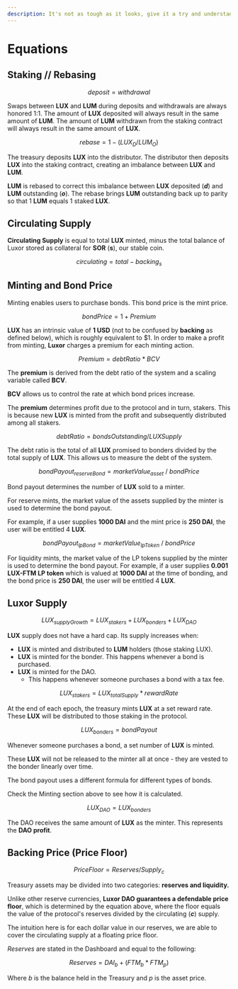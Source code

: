 ```yaml
---
description: It's not as tough as it looks, give it a try and understand how we operate.
---
```


# Equations

## Staking // Rebasing

$$
deposit = withdrawal
$$

Swaps between **LUX** and **LUM** during deposits and withdrawals are always honored 1:1. The amount of **LUX** deposited will always result in the same amount of **LUM**. The amount of **LUM** withdrawn from the staking contract will always result in the same amount of **LUX**.

$$
rebase = 1 - ( LUX_D / LUM _O)
$$

The treasury deposits **LUX** into the distributor. The distributor then deposits **LUX** into the staking contract, creating an imbalance between **LUX** and **LUM**.

**LUM** is rebased to correct this imbalance between **LUX** deposited (_**d**_) and **LUM** outstanding (_**o**_). The rebase brings **LUM** outstanding back up to parity so that 1 **LUM** equals 1 staked **LUX**.

## Circulating Supply

**Circulating Supply** is equal to total **LUX** minted, minus the total balance of Luxor stored as collateral for **SOR** (**s**), our stable coin.

$$
circulating = total - backing_s
$$

## Minting and Bond Price

Minting enables users to purchase bonds. This bond price is the mint price.

$$
bond Price = 1 + Premium
$$

**LUX** has an intrinsic value of **1 USD** (not to be confused by **backing** as defined below), which is roughly equivalent to $1. In order to make a profit from minting, **Luxor** charges a premium for each minting action.

$$
Premium = debt Ratio * BCV
$$

The **premium** is derived from the debt ratio of the system and a scaling variable called **BCV**.

**BCV** allows us to control the rate at which bond prices increase.

The **premium** determines profit due to the protocol and in turn, stakers. This is because new **LUX** is minted from the profit and subsequently distributed among all stakers.

$$
debt Ratio = bondsOutstanding/LUXSupply
$$

The debt ratio is the total of all **LUX** promised to bonders divided by the total supply of **LUX**. This allows us to measure the debt of the system.

$$
bondPayout_{reserveBond} = marketValue_{asset}\ /\ bondPrice
$$

Bond payout determines the number of **LUX** sold to a minter.

For reserve mints, the market value of the assets supplied by the minter is used to determine the bond payout.

For example, if a user supplies **1000 DAI** and the mint price is **250 DAI**, the user will be entitled 4 **LUX**.

$$
bondPayout_{lpBond} = marketValue_{lpToken}\ /\ bondPrice
$$

For liquidity mints, the market value of the LP tokens supplied by the minter is used to determine the bond payout. For example, if a user supplies **0.001 LUX-FTM LP token** which is valued at **1000 DAI** at the time of bonding, and the bond price is **250 DAI**, the user will be entitled 4 **LUX**.

## **Luxor** Supply

$$
LUX_{supplyGrowth} = LUX_{stakers} + LUX_{bonders} + LUX_ {DAO}
$$

**LUX** supply does not have a hard cap. Its supply increases when:

* **LUX** is minted and distributed to **LUM** holders (those staking LUX).
* **LUX** is minted for the bonder. This happens whenever a bond is purchased.
* **LUX** is minted for the DAO.&#x20;
  * This happens whenever someone purchases a bond with a tax fee.

$$
LUX_{stakers} = LUX_{totalSupply} * rewardRate
$$

At the end of each epoch, the treasury mints **LUX** at a set reward rate. These **LUX** will be distributed to those staking in the protocol.

$$
LUX_{bonders} = bondPayout
$$

Whenever someone purchases a bond, a set number of **LUX** is minted.

These **LUX** will not be released to the minter all at once - they are vested to the bonder linearly over time.

The bond payout uses a different formula for different types of bonds.

Check the Minting section above to see how it is calculated.

$$
LUX_{DAO} = LUX_{bonders}
$$

The DAO receives the same amount of **LUX** as the minter. This represents the **DAO profit**.

## **Backing Price (Price Floor)**

$$
Price Floor = Reserves / Supply_c
$$

Treasury assets may be divided into two categories: **reserves and liquidity.**&#x20;

Unlike other reserve currencies, **Luxor DAO guarantees a defendable price floor**, which is determined by the equation above, where the floor equals the value of the protocol's reserves divided by the circulating (_**c**_) supply.

The intuition here is for each dollar value in our reserves, we are able to cover the circulating supply at a floating price floor.&#x20;

_Reserves_ are stated in the Dashboard and equal to the following:

$$
Reserves = DAI_b + (FTM_b * FTM_p)
$$

Where _b_ is the balance held in the Treasury and _p_ is the asset price.
